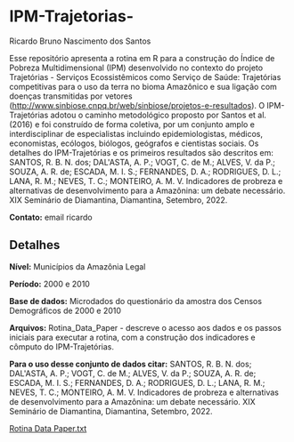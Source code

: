 # IPM-Trajetorias-

Ricardo Bruno Nascimento dos Santos

Esse repositório apresenta a rotina em R para a construção do Índice de Pobreza Multidimensional (IPM) desenvolvido no contexto do projeto Trajetórias - Serviços Ecossistêmicos como Serviço de Saúde: Trajetórias competitivas para o uso da terra no bioma Amazônico e sua ligação com doenças transmitidas por vetores (http://www.sinbiose.cnpq.br/web/sinbiose/projetos-e-resultados). O IPM-Trajetórias adotou o caminho metodológico proposto por Santos et al. (2016) e foi construído 
de forma coletiva, por um conjunto amplo e interdisciplinar de especialistas incluindo epidemiologistas, médicos, economistas, ecólogos, biólogos, geógrafos e cientistas sociais. 
Os detalhes do IPM-Trajetórias e os primeiros resultados são descritos em: SANTOS, R. B. N. dos; DAL'ASTA, A. P.; VOGT, C. de M.; ALVES, V. da P.; SOUZA, A. R. de; ESCADA, M. I. S.; FERNANDES, D. A.; RODRIGUES, D. L.; LANA, R. M.; NEVES, T. C.; MONTEIRO, A. M. V. Indicadores de probreza e alternativas de desenvolvimento para a Amazônina: um debate necessário. XIX Seminário de Diamantina, Diamantina, Setembro, 2022.  


**Contato:** email ricardo

## Detalhes

**Nível:** Municípios da Amazônia Legal

**Período:** 2000 e 2010

**Base de dados:** Microdados do questionário da amostra dos Censos Demográficos de 2000 e 2010

**Arquivos:** Rotina_Data_Paper - descreve o acesso aos dados e os passos iniciais para executar a rotina, com a construção dos indicadores e cômputo do IPM-Trajetórias.

**Para o uso desse conjunto de dados citar:** SANTOS, R. B. N. dos; DAL'ASTA, A. P.; VOGT, C. de M.; ALVES, V. da P.; SOUZA, A. R. de; ESCADA, M. I. S.; FERNANDES, D. A.; RODRIGUES, D. L.; LANA, R. M.; NEVES, T. C.; MONTEIRO, A. M. V. Indicadores de probreza e alternativas de desenvolvimento para a Amazônina: um debate necessário. XIX Seminário de Diamantina, Diamantina, Setembro, 2022.



[Rotina Data Paper.txt](https://github.com/anapdalasta/IPM-Trajetorias-/files/9491844/Rotina.Data.Paper.txt)
